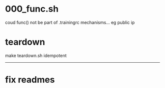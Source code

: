 
# 000_func.sh
coud func() not be part of .trainingrc mechanisms... eg public ip

# teardown
make teardown.sh idempotent

---

# fix readmes
